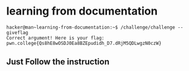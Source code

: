 # learning from documentation    
    hacker@man~learning-from-documentation:~$ /challenge/challenge --giveflag
    Correct argument! Here is your flag:
    pwn.college{Qs8hE8wOSDJ0Ea8BZEpudidh_D7.dRjM5QDLwgzN0czW}
## Just Follow the instruction    
